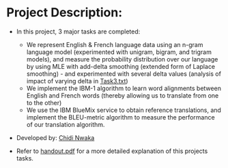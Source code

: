 # Project Description:
- In this project, 3 major tasks are completed:
    -  We represent English & French language data using an n-gram language model
    (experimented with unigram, bigram, and trigram models), and measure
    the probability distribution over our language by using MLE with
    add-delta smoothing (extended form of Laplace smoothing) - and
    experimented with several delta values (analysis of impact
    of varying delta in [Task3.txt](https://github.com/ChidiNwaka/Statistical_Machine_Translation/blob/master/Task3.txt))
    - We implement the IBM-1 algorithm to learn word alignments between
    English and French words (thereby allowing us to translate from one
    to the other)
    - We use the IBM BlueMix service to obtain reference translations, and
    implement the BLEU-metric algorithm to measure the performance of our
    translation algorithm.

- Developed by: [Chidi Nwaka](https://www.linkedin.com/in/chidi-nwaka/)

- Refer to [handout.pdf](https://github.com/ChidiNwaka/Statistical_Machine_Translation/blob/master/handout.pdf) for a more detailed explanation of this projects tasks.
